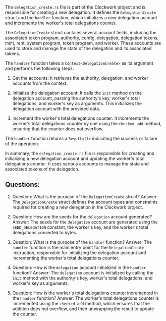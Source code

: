 The `delegation_create.rs` file is part of the Clockwork project and is responsible for creating a new delegation. It defines the `DelegationCreate` struct and the `handler` function, which initializes a new delegation account and increments the worker's total delegations counter.

The `DelegationCreate` struct contains several account fields, including the associated token program, authority, config, delegation, delegation tokens, mint, rent, system program, token program, and worker. These accounts are used to store and manage the state of the delegation and its associated tokens.

The `handler` function takes a `Context<DelegationCreate>` as its argument and performs the following steps:

1. Get the accounts: It retrieves the authority, delegation, and worker accounts from the context.

2. Initialize the delegation account: It calls the `init` method on the delegation account, passing the authority's key, worker's total delegations, and worker's key as arguments. This initializes the delegation account with the provided data.

3. Increment the worker's total delegations counter: It increments the worker's total delegations counter by one using the `checked_add` method, ensuring that the counter does not overflow.

The `handler` function returns a `Result<()>` indicating the success or failure of the operation.

In summary, the `delegation_create.rs` file is responsible for creating and initializing a new delegation account and updating the worker's total delegations counter. It uses various accounts to manage the state and associated tokens of the delegation.
## Questions: 
 1. Question: What is the purpose of the `DelegationCreate` struct?
   Answer: The `DelegationCreate` struct defines the account types and constraints required for creating a new delegation in the Clockwork project.

2. Question: How are the seeds for the `delegation` account generated?
   Answer: The seeds for the `delegation` account are generated using the `SEED_DELEGATION` constant, the worker's key, and the worker's total delegations converted to bytes.

3. Question: What is the purpose of the `handler` function?
   Answer: The `handler` function is the main entry point for the `DelegationCreate` instruction, responsible for initializing the delegation account and incrementing the worker's total delegations counter.

4. Question: How is the `delegation` account initialized in the `handler` function?
   Answer: The `delegation` account is initialized by calling the `init` method with the authority's key, worker's total delegations, and worker's key as arguments.

5. Question: How is the worker's total delegations counter incremented in the `handler` function?
   Answer: The worker's total delegations counter is incremented using the `checked_add` method, which ensures that the addition does not overflow, and then unwrapping the result to update the counter.
    